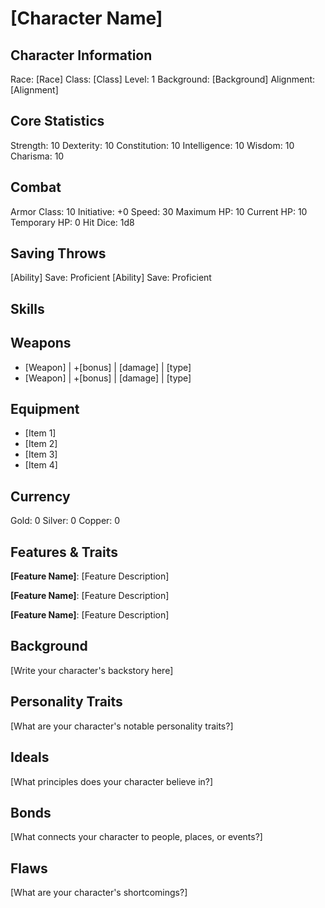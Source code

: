 # [Character Name]

## Character Information
Race: [Race]
Class: [Class]
Level: 1
Background: [Background]
Alignment: [Alignment]

## Core Statistics
Strength: 10
Dexterity: 10
Constitution: 10
Intelligence: 10
Wisdom: 10
Charisma: 10

## Combat
Armor Class: 10
Initiative: +0
Speed: 30
Maximum HP: 10
Current HP: 10
Temporary HP: 0
Hit Dice: 1d8

## Saving Throws
[Ability] Save: Proficient
[Ability] Save: Proficient

## Skills
[Skill]: Proficient
[Skill]: Proficient
[Skill]: Expertise

## Weapons
- [Weapon] | +[bonus] | [damage] | [type]
- [Weapon] | +[bonus] | [damage] | [type]

## Equipment
- [Item 1]
- [Item 2]
- [Item 3]
- [Item 4]

## Currency
Gold: 0
Silver: 0
Copper: 0

## Features & Traits
**[Feature Name]**: [Feature Description]

**[Feature Name]**: [Feature Description]

**[Feature Name]**: [Feature Description]

## Background
[Write your character's backstory here]

## Personality Traits
[What are your character's notable personality traits?]

## Ideals
[What principles does your character believe in?]

## Bonds
[What connects your character to people, places, or events?]

## Flaws
[What are your character's shortcomings?]